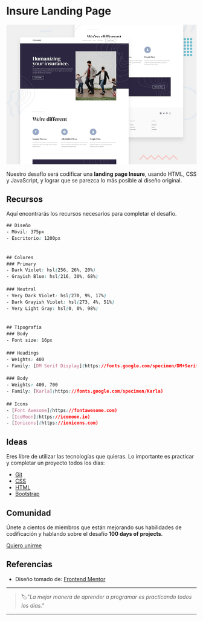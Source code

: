 # Insure Landing Page

![insure landing page](./img/49-day.jpeg)

Nuestro desafío será codificar una **landing page Insure**, usando HTML, CSS y JavaScript, y lograr que se parezca lo más posible al diseño original.

## Recursos

Aquí encontrarás los recursos necesarios para completar el desafío.

```css
## Diseño
- Móvil: 375px
- Escritorio: 1200px


## Colores
### Primary
- Dark Violet: hsl(256, 26%, 20%)
- Grayish Blue: hsl(216, 30%, 68%)

### Neutral
- Very Dark Violet: hsl(270, 9%, 17%)
- Dark Grayish Violet: hsl(273, 4%, 51%)
- Very Light Gray: hsl(0, 0%, 98%)


## Tipografía
### Body
- Font size: 16px

### Headings
- Weights: 400
- Family: [DM Serif Display](https://fonts.google.com/specimen/DM+Serif+Display)

### Body
- Weights: 400, 700
- Family: [Karla](https://fonts.google.com/specimen/Karla)

## Icons
- [Font Awesome](https://fontawesome.com)
- [IcoMoon](https://icomoon.io)
- [Ionicons](https://ionicons.com)
```

## Ideas

Eres libre de utilizar las tecnologías que quieras. Lo importante es practicar y completar un proyecto todos los días:

- [Git](https://git-scm.com/)
- [CSS](https://www.w3schools.com/css/default.asp)
- [HTML](https://www.w3schools.com/html/default.asp)
- [Bootstrap](https://getbootstrap.com/)

## Comunidad

Únete a cientos de miembros que están mejorando sus habilidades de codificación y hablando sobre el desafío **100 days of projects**.

<a href="https://chat.whatsapp.com/LDaK0dksr8f7FbsTWSf0ww" class="btn">
  Quiero unirme
</a>


## Referencias

- Diseño tomado de: [Frontend Mentor](https://www.frontendmentor.io/challenges/insure-landing-page-uTU68JV8)

---

> 🏷️"_La mejor manera de aprender a programar es practicando todos los días."_  

---